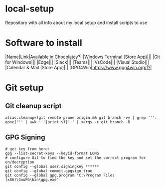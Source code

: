 # local-setup
Repository with all info about my local setup and install scripts to use


# Software to install
|Name|Link|Available in Chocolatey?|
|Windows Terminal (Store App)|||
|Git for Windows|||
|Edge|||
|Slack|||
|Teams|||
|VsCode|||
|Visual Studio|||
|Calendar & Mail (Store App)|||
|GPG4Win|https://www.gpg4win.org/|?|

# Git setup
## Git cleanup script
```
alias.cleanup=!git remote prune origin && git branch -vv | grep ''': gone]''' | awk '''{print $1}''' | xargs -r git branch -D
```

## GPG Signing
```
# get key from here: 
gpg --list-secret-keys --keyid-format LONG
# configure Git to find the key and set the correct program for en/decryption
git config --global user.signingkey ******
git config --global commit.gpgsign true
git config --global gpg.program "C:\Program Files (x86)\GnuPG\bin\gpg.exe"
```
